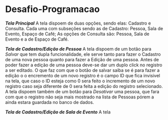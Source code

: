 # Desafio-Programacao
 
***Tela Principal***
     A tela dispoem de duas opções, sendo elas: Cadastro e Consulta. Cada uma com subseções sendo as de Cadastro: Pessoa, Sala de Evento, Espaço de Café;
As opções de Consulta são: Pessoa, Sala de Evento e a de Espaço de Café.

***Tela de Cadastro/Edição de Pessoa***
     A tela dispoem de um botão para *Salvar* que tem dupla funcionalidade, ele serve tanto para fazer o Cadastro de uma nova pessoa quanto para fazer a 
Edição de uma pessoa. Antes de poder fazer a edição de uma pessoa deve-se dar um duplo click no registro a ser editado. O que faz com que o botão de 
salvar saiba se é para fazer a edição o o encremento de um novo registro é o campo ID que fica invisivel na tela, que caso o ID esteja como 0 sera feito
o incremento de um novo registro caso seja diferente de 0 sera feita a edição do registro selecionado. A tela dispoem também de um botão para *Desativar*
uma pessoa, que fara com que o registro não seja mais mostrado na lista de Pessoas pórem a ainda estara guardada no banco de dados.

***Tela de Cadastro/Edição de Sala de Evento***
     A tela
